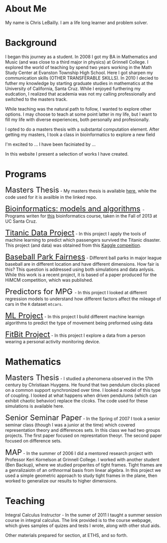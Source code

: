 # About Me

My name is Chris LeBailly.  I am a life long learner and problem solver.  



# Background

I began this journey as a student. In 2008 I got my BA in Mathematics and Music (and was close to a third major in physics) at Grinnell College.  I explored the world of teaching by spend two years working in the Math Study Center at Evanston Township High School.  Here I got sharpen my communication skills (OTHER TRANSFERABLE SKILLS).  In 2010 I decied to futher my knowledge by starting graduate studies in mathematics at the University of California, Santa Cruz.  While I enjoyed furthering my eudcation, I realized that academia was not my calling professionally and switched to the masters track.  

While teaching was the natural path to follow, I wanted to explore other options.  I may choose to teach at some point latter in my life, but I want to fill my life with diverse experiences, both personally and profesionally.  

I opted to do a masters thesis with a substantal computation element.  After getting my masters, I took a class in bioinformatics to explore a new field

I'm excited to ... I have been faciniated by ...

In this website I present a selection of works I have created.

# Programs

<font size="5">Masters Thesis</font> - My masters thesis is available [here][3], while the code used for it is availble in the linked repo.

<font size="5">[Bioinformatics: models and algorithms](https://github.com/lebailly/BME205) </font> - Programs writen for [this][2] bioinformatics course, taken in the Fall of 2013 at UC Santa Cruz.

<font size="5">[Titanic Data Project](https://github.com/lebailly/Titanic)</font> - In this project I apply the tools of machine learning to predict which passengers survived the Titanic disaster.  This project (and data) was obtained from this [Kaggle compeition][1].

<font size="5">[Baseball Park Fairness](https://github.com/lebailly/BallParkFairness)</font> - Different ball parks in major league baseball are in different location and have different dimensions.  How fair is this?  This question is addressed using both simulations and data anlysis.  While this work is a recent project, it is based of a paper produced for the HiMCM competition, which was published.

<font size="5">Predictors for MPG </font> - In this project I looked at different regression models to understand how different factors affect the mileage of cars in the `R` dataset `mtcars`.

<font size="5">[ML Project](https://github.com/lebailly/MLProject)</font> - In this project I build different machine learnign algorithms to predict the type of movement being preformed using data

<font size="5">[FitBit Project](https://github.com/lebailly/RepData_PeerAssessment1)</font> - In this project I explore a data from a person wearing a personal activity monitoring device.

# Mathematics

<font size="5"> Masters Thesis</font> - I studied a phenomena observed in the 17th century by Christiaan Huygens. He found that two pendulum clocks placed on a common support synchronized over time. I looked a model of this type of coupling.  I looked at what happens when driven pendulums (which can exhibit chaotic behavior) replace the clcoks.  The code used for these simulations is available here.

<font size="5">Senior Seminar Paper</font> - In the Spring of 2007 I took a senior seminar class (though I was a junior at the time) which covered representation theory and differences sets.  In this class we had two groups projects.  The first paper focused on represntation theoyr.  The second paper focused on difference sets.

<font size="5">MAP</font> - In the summer of 2006 I did a mentored research project with Professor Keri Kornelson at Grinnell College.  I worked with another student (Ben Backup), where we studied properites of tight frames.  Tight frames are a genralizaiotn of an orthnormal basis from linear algebra.  In this project we used a simple geometric approach to study tight frames in the plane, then worked to generalize our results to higher dimensions.

# Teaching

Integral Calculus Instructor - In the sumer of 2011 I taught a summer session course in integral calculus.  The link provided is to the course webpage, which gives samples of quizes and tests I wrote, along with other stud aids.

Other materials prepared for section, at ETHS, and so forth.

[1]: http://www.kaggle.com/c/titanic-gettingStarted
[2]: http://users.soe.ucsc.edu/~karplus/bme205/f13/index.html
[3]: https://dl.dropboxusercontent.com/u/1444851/ThesisSignedTitle.pdf
